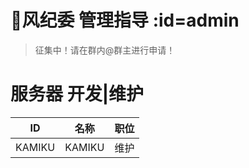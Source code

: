 # 👮风纪委 管理指导 :id=admin

> 征集中！请在群内@群主进行申请！

# 服务器 开发|维护
| ID | 名称 | 职位 
| :----: | :----: | :----: |
| KAMIKU | KAMIKU | 维护 | 
